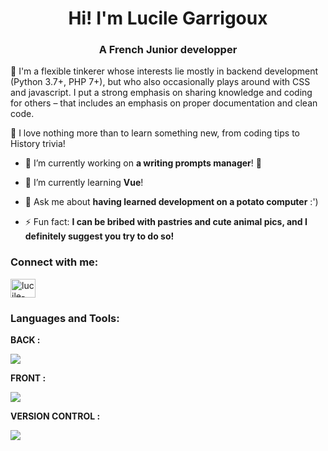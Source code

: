 <h1 align="center">Hi! I'm Lucile Garrigoux</h1>
<h3 align="center">A French Junior developper</h3>

<p>📝 I'm a flexible tinkerer whose interests lie mostly in backend development (Python 3.7+, PHP 7+), but who also occasionally plays around with CSS and javascript. I put a strong emphasis on sharing knowledge and coding for others – that includes an emphasis on proper documentation and clean code.</p>
<p>📝 I love nothing more than to learn something new, from coding tips to History trivia!</p>

- 🔭 I’m currently working on **a writing prompts manager**! 💪

- 🌱 I’m currently learning **Vue**!

- 💬 Ask me about **having learned development on a potato computer** :')

- ⚡ Fun fact: **I can be bribed with pastries and cute animal pics, and I definitely suggest you try to do so!**

<h3 align="left">Connect with me:</h3>
<p align="left">
<a href="https://linkedin.com/in/lucile-garrigoux" target="blank"><img align="center" src="https://raw.githubusercontent.com/rahuldkjain/github-profile-readme-generator/master/src/images/icons/Social/linked-in-alt.svg" alt="lucile-garrigoux" height="30" width="40" /></a>
</p>

<h3 align="left">Languages and Tools:</h3>
<p><b>BACK :</b></p>
<p align="left">
  <a href="https://skillicons.dev">
    <img src="https://skillicons.dev/icons?i=python,django,php,javascript" />
  </a>
</p>
<p><b>FRONT :</b></p>
<p align="left">
  <a href="https://skillicons.dev">
    <img src="https://skillicons.dev/icons?i=html,css,vue" />
  </a>
</p>
<p><b>VERSION CONTROL :</b></p>
<p align="left">
  <a href="https://skillicons.dev">
    <img src="https://skillicons.dev/icons?i=git,github,gitlab" />
  </a>
</p>
